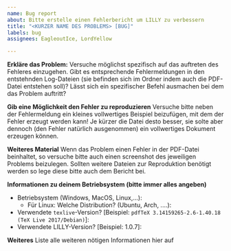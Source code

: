 ```yaml
---
name: Bug report
about: Bitte erstelle einen Fehlerbericht um LILLY zu verbessern
title: "<KURZER NAME DES PROBLEMS> [BUG]"
labels: bug
assignees: EagleoutIce, LordYellow

---
```


**Erkläre das Problem:**
Versuche möglichst spezifisch auf das auftreten des Fehleres einzugehen. Gibt es entsprechende Fehlermeldungen in den entstehnden Log-Dateien (sie befinden sich im Ordner indem auch die PDF-Datei entstehen soll)? Lässt sich ein spezifischer Befehl ausmachen bei dem das Problem auftritt?

**Gib eine Möglichkeit den Fehler zu reproduzieren**
Versuche bitte neben der Fehlermeldung ein kleines vollwertiges Beispiel beizufügen, mit dem der Fehler erzeugt werden kann! Je kürzer die Datei desto besser, sie solte aber dennoch (den Fehler natürlich ausgenommen) ein vollwertiges Dokument erzeugen können.

**Weiteres Material**
Wenn das Problem einen Fehler in der PDF-Datei beinhaltet, so versuche bitte auch einen screenshot des jeweiligen Problems beizulegen. Sollten weitere Dateien zur Reproduktion benötigt werden so lege diese bitte auch dem Bericht bei.

**Informationen zu deinem Betriebsystem (bitte immer alles angeben)**
 - Betriebsystem (Windows, MacOS, Linux,...):
    - Für Linux: Welche Distribution? (Ubuntu, Arch, ....): 
 - Verwendete `texlive`-Version? [Beispiel: `pdfTeX 3.14159265-2.6-1.40.18 (TeX Live 2017/Debian)`]:
 - Verwendete LILLY-Version? [Beispiel: 1.0.7]: 

**Weiteres**
Liste alle weiteren nötigen Informationen hier auf
